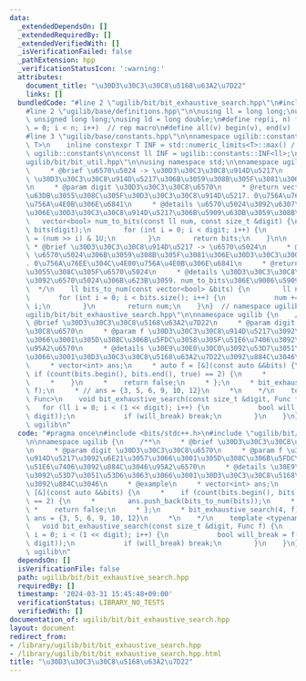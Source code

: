 ```yaml
---
data:
  _extendedDependsOn: []
  _extendedRequiredBy: []
  _extendedVerifiedWith: []
  _isVerificationFailed: false
  _pathExtension: hpp
  _verificationStatusIcon: ':warning:'
  attributes:
    document_title: "\u30D3\u30C3\u30C8\u5168\u63A2\u7D22"
    links: []
  bundledCode: "#line 2 \"ugilib/bit/bit_exhaustive_search.hpp\"\n#include <bits/stdc++.h>\n\
    #line 2 \"ugilib/base/definitions.hpp\"\n\nusing ll = long long;\nusing ull =\
    \ unsigned long long;\nusing ld = long double;\n#define rep(i, n) for(size_t i\
    \ = 0; i < n; i++)  // rep macro\n#define all(v) begin(v), end(v)  // all iterator\n\
    #line 3 \"ugilib/base/constants.hpp\"\n\nnamespace ugilib::constants {\n    template<typename\
    \ T>\n    inline constexpr T INF = std::numeric_limits<T>::max() / 2;\n} // namespace\
    \ ugilib::constants\n\nconst ll INF = ugilib::constants::INF<ll>;\n#line 4 \"\
    ugilib/bit/bit_util.hpp\"\n\nusing namespace std;\n\nnamespace ugilib {\n    /**\n\
    \     * @brief \u6570\u5024 -> \u30D3\u30C3\u30C8\u914D\u5217\n     * @param num\
    \ \u30D3\u30C3\u30C8\u914D\u5217\u306B\u3059\u308B\u305F\u3081\u306E\u6570\u5024\
    \n     * @param digit \u30D3\u30C3\u30C8\u6570\n     * @return vector<bool> \u5909\
    \u63DB\u3055\u308C\u305F\u30D3\u30C3\u30C8\u914D\u5217. 0\u756A\u76EE\u304C\u4E00\
    \u756A\u4E0B\u306E\u6841\n     * @details \u6570\u5024\u3092\u6307\u5B9A\u6841\
    \u306E\u30D3\u30C3\u30C8\u914D\u5217\u306B\u5909\u63DB\u3059\u308B\n    */\n \
    \   vector<bool> num_to_bits(const ll num, const size_t &digit) {\n        vector<bool>\
    \ bits(digit);\n        for (int i = 0; i < digit; i++) {\n            bits[i]\
    \ = (num >> i) & 1U;\n        }\n        return bits;\n    }\n\n    /**\n    \
    \ * @brief \u30D3\u30C3\u30C8\u914D\u5217 -> \u6570\u5024\n     * @param bits\
    \ \u6570\u5024\u306B\u3059\u308B\u305F\u3081\u306E\u30D3\u30C3\u30C8\u914D\u5217\
    . 0\u756A\u76EE\u304C\u4E00\u756A\u4E0B\u306E\u6841\n     * @return ll \u5909\u63DB\
    \u3055\u308C\u305F\u6570\u5024\n     * @details \u30D3\u30C3\u30C8\u914D\u5217\
    \u3092\u6570\u5024\u306B\u623B\u3059. num_to_bits\u306E\u9006\u5909\u63DB\n  \
    \  */\n    ll bits_to_num(const vector<bool> &bits) {\n        ll num = 0;\n \
    \       for (int i = 0; i < bits.size(); i++) {\n            num += bits[i] <<\
    \ i;\n        }\n        return num;\n    }\n}  // namespace ugilib\n#line 4 \"\
    ugilib/bit/bit_exhaustive_search.hpp\"\n\nnamespace ugilib {\n    /**\n     *\
    \ @brief \u30D3\u30C3\u30C8\u5168\u63A2\u7D22\n     * @param digit \u30D3\u30C3\
    \u30C8\u6570\n     * @param f \u30D3\u30C3\u30C8\u914D\u5217\u3092\u6E21\u3057\
    \u3066\u3001\u305D\u308C\u306B\u5FDC\u3058\u305F\u51E6\u7406\u3092\u884C\u3046\
    \u95A2\u6570\n     * @details \u30E9\u30E0\u30C0\u3092\u53D7\u3051\u53D6\u3063\
    \u3066\u3001\u30D3\u30C3\u30C8\u5168\u63A2\u7D22\u3092\u884C\u3046\n     * @example\n\
    \     * vector<int> ans;\n     * auto f = [&](const auto &&bits) {\n     *   \
    \ if (count(bits.begin(), bits.end(), true) == 2) {\n     *        ans.push_back(bits_to_num(bits));\n\
    \     *    }\n     *    return false;\n     * };\n     * bit_exhaustive_search(4,\
    \ f);\n     * // ans = {3, 5, 6, 9, 10, 12}\n     *\n    */\n    template <typename\
    \ Func>\n    void bit_exhaustive_search(const size_t &digit, Func f) {\n     \
    \   for (ll i = 0; i < (1 << digit); i++) {\n            bool will_break = f(num_to_bits(i,\
    \ digit));\n            if (will_break) break;\n        }\n    }\n}  // namespace\
    \ ugilib\n"
  code: "#pragma once\n#include <bits/stdc++.h>\n#include \"ugilib/bit/bit_util.hpp\"\
    \n\nnamespace ugilib {\n    /**\n     * @brief \u30D3\u30C3\u30C8\u5168\u63A2\u7D22\
    \n     * @param digit \u30D3\u30C3\u30C8\u6570\n     * @param f \u30D3\u30C3\u30C8\
    \u914D\u5217\u3092\u6E21\u3057\u3066\u3001\u305D\u308C\u306B\u5FDC\u3058\u305F\
    \u51E6\u7406\u3092\u884C\u3046\u95A2\u6570\n     * @details \u30E9\u30E0\u30C0\
    \u3092\u53D7\u3051\u53D6\u3063\u3066\u3001\u30D3\u30C3\u30C8\u5168\u63A2\u7D22\
    \u3092\u884C\u3046\n     * @example\n     * vector<int> ans;\n     * auto f =\
    \ [&](const auto &&bits) {\n     *    if (count(bits.begin(), bits.end(), true)\
    \ == 2) {\n     *        ans.push_back(bits_to_num(bits));\n     *    }\n    \
    \ *    return false;\n     * };\n     * bit_exhaustive_search(4, f);\n     * //\
    \ ans = {3, 5, 6, 9, 10, 12}\n     *\n    */\n    template <typename Func>\n \
    \   void bit_exhaustive_search(const size_t &digit, Func f) {\n        for (ll\
    \ i = 0; i < (1 << digit); i++) {\n            bool will_break = f(num_to_bits(i,\
    \ digit));\n            if (will_break) break;\n        }\n    }\n}  // namespace\
    \ ugilib\n"
  dependsOn: []
  isVerificationFile: false
  path: ugilib/bit/bit_exhaustive_search.hpp
  requiredBy: []
  timestamp: '2024-03-31 15:45:48+09:00'
  verificationStatus: LIBRARY_NO_TESTS
  verifiedWith: []
documentation_of: ugilib/bit/bit_exhaustive_search.hpp
layout: document
redirect_from:
- /library/ugilib/bit/bit_exhaustive_search.hpp
- /library/ugilib/bit/bit_exhaustive_search.hpp.html
title: "\u30D3\u30C3\u30C8\u5168\u63A2\u7D22"
---
```

